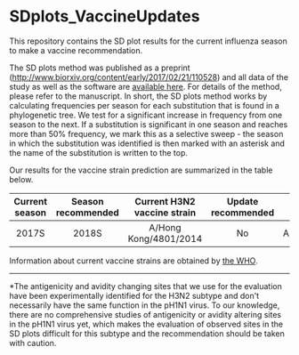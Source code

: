 # SDplots_VaccineUpdates
This repository contains the SD plot results for the current influenza season to make a vaccine recommendation.

The SD plots method was published as a preprint (http://www.biorxiv.org/content/early/2017/02/21/110528) and all data of the study as well as the software are [available here](https://github.com/hzi-bifo/SDplots). For details of the method, please refer to the manuscript. In short, the SD plots method works by calculating frequencies per season for each substitution that is found in a phylogenetic tree. We test for a significant increase in frequency from one season to the next. If a substitution is significant in one season and reaches more than 50% frequency, we mark this as a selective sweep - the season in which the substitution was identified is then marked with an asterisk and the name of the substitution is written to the top.

Our results for the vaccine strain prediction are summarized in the table below.

| Current season | Season recommended | Current H3N2 vaccine strain | Update recommended | Current pH1N1 vaccine strain | Update recommended | Detailed analysis |
|:-----:|:-----:|:-----:|:-----:|:-----:|:-----:|:-----:|
| 2017S | 2018S | A/Hong Kong/4801/2014 | No | A/Michigan/45/2015 | (No)\* | [link to results](https://github.com/hzi-bifo/SDplots_VaccineUpdates/tree/master/Recommendation%20in%202017S%20for%202018S) |

Information about current vaccine strains are obtained by [the WHO](http://www.who.int/influenza/vaccines/virus/recommendations/en/).
***
\*The antigenicity and avidity changing sites that we use for the evaluation have been experimentally identified for the H3N2 subtype and don't necessarily have the same function in the pH1N1 virus. To our knowledge, there are no comprehensive studies of antigenicity or avidity altering sites in the pH1N1 virus yet, which makes the evaluation of observed sites in the SD plots difficult for this subtype and the recommendation should be taken with caution.
